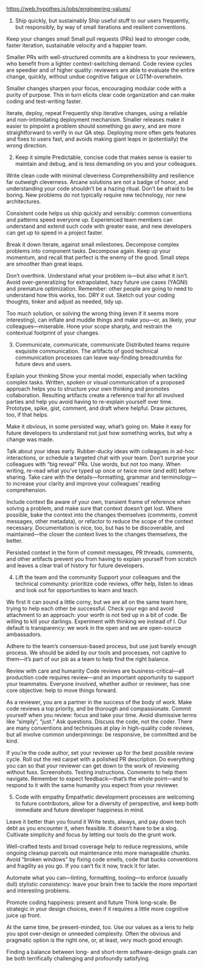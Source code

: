 https://web.hypothes.is/jobs/engineering-values/

1. Ship quickly, but sustainably
Ship useful stuff to our users frequently, but responsibly, by way of small iterations and resilient conventions.

Keep your changes small
Small pull requests (PRs) lead to stronger code, faster iteration, sustainable velocity and a happier team.

Smaller PRs with well-structured commits are a kindness to your reviewers, who benefit from a lighter context-switching demand. Code review cycles are speedier and of higher quality: reviewers are able to evaluate the entire change, quickly, without undue cognitive fatigue or LGTM-overwhelm.

Smaller changes sharpen your focus, encouraging modular code with a purity of purpose. This in turn elicits clear code organization and can make coding and test-writing faster.

Iterate, deploy, repeat
Frequently ship iterative changes, using a reliable and non-intimidating deployment mechanism. Smaller releases make it easier to pinpoint a problem should something go awry, and are more straightforward to verify in our QA step. Deploying more often gets features and fixes to users fast, and avoids making giant leaps in (potentially) the wrong direction.

2. Keep it simple
Predictable, concise code that makes sense is easier to maintain and debug, and is less demanding on you and your colleagues.

Write clean code with minimal cleverness
Comprehensibility and resilience far outweigh cleverness. Arcane solutions are not a badge of honor, and understanding your code shouldn’t be a hazing ritual. Don’t be afraid to be boring. New problems do not typically require new technology, nor new architectures.

Consistent code helps us ship quickly and sensibly: common conventions and patterns speed everyone up. Experienced team members can understand and extend such code with greater ease, and new developers can get up to speed in a project faster.

Break it down
Iterate, against small milestones. Decompose complex problems into component tasks. Decompose again. Keep up your momentum, and recall that perfect is the enemy of the good. Small steps are smoother than great leaps.

Don’t overthink. Understand what your problem is—but also what it isn’t. Avoid over-generalizing for extrapolated, hazy future use cases (YAGNI) and premature optimization. Remember: other people are going to need to understand how this works, too. DRY it out. Sketch out your coding thoughts, tinker and adjust as needed, tidy up.

Too much solution, or solving the wrong thing (even if it seems more interesting), can inflate and muddle things and make you—or, as likely, your colleagues—miserable. Hone your scope sharply, and restrain the contextual footprint of your changes.

3. Communicate, communicate, communicate
Distributed teams require exquisite communication. The artifacts of good technical communication processes can leave way-finding breadcrumbs for future devs and users.

Explain your thinking
Show your mental model, especially when tackling complex tasks. Written, spoken or visual communication of a proposed approach helps you to structure your own thinking and promotes collaboration. Resulting artifacts create a reference trail for all involved parties and help you avoid having to re-explain yourself over time. Prototype, spike, gist, comment, and draft where helpful. Draw pictures, too, if that helps.

Make it obvious, in some persisted way, what’s going on. Make it easy for future developers to understand not just how something works, but why a change was made.

Talk about your ideas early. Rubber-ducky ideas with colleagues in ad-hoc interactions, or schedule a targeted chat with your team. Don’t surprise your colleagues with “big reveal” PRs. Use words, but not too many. When writing, re-read what you’ve typed up once or twice more (and edit) before sharing. Take care with the details—formatting, grammar and terminology—to increase your clarity and improve your colleagues’ reading comprehension.

Include context
Be aware of your own, transient frame of reference when solving a problem, and make sure that context doesn’t get lost. Where possible, bake the context into the changes themselves (comments, commit messages, other metadata), or refactor to reduce the scope of the context necessary. Documentation is nice, too, but has to be discoverable, and maintained—the closer the context lives to the changes themselves, the better.

Persisted context in the form of commit messages, PR threads, comments, and other artifacts prevent you from having to explain yourself from scratch and leaves a clear trail of history for future developers.

4. Lift the team and the community
Support your colleagues and the technical community: prioritize code reviews, offer help, listen to ideas and look out for opportunities to learn and teach.

We first
It can sound a little corny, but we are all on the same team here, trying to help each other be successful. Check your ego and avoid attachment to an approach: your worth is not tied up in a bit of code. Be willing to kill your darlings. Experiment with thinking we instead of I. Our default is transparency: we work in the open and we are open-source ambassadors.

Adhere to the team’s consensus-based process, but use just barely enough process. We should be aided by our tools and processes, not captive to them—it’s part of our job as a team to help find the right balance.

Review with care and humanity
Code reviews are business-critical—all production code requires review—and an important opportunity to support your teammates. Everyone involved, whether author or reviewer, has one core objective: help to move things forward.

As a reviewer, you are a partner in the success of the body of work. Make code reviews a top priority, and be thorough and compassionate. Commit yourself when you review: focus and take your time. Avoid dismissive terms like “simply”, “just.” Ask questions. Discuss the code, not the coder. There are many conventions and techniques at play in high-quality code reviews, but all involve common underpinnings: be responsive, be committed and be kind.

If you’re the code author, set your reviewer up for the best possible review cycle. Roll out the red carpet with a polished PR description. Do everything you can so that your reviewer can get down to the work of reviewing without fuss. Screenshots. Testing instructions. Comments to help them navigate. Remember to expect feedback—that’s the whole point—and to respond to it with the same humanity you expect from your reviewer.

5. Code with empathy
Empathetic development processes are welcoming to future contributors, allow for a diversity of perspective, and keep both immediate and future developer happiness in mind.

Leave it better than you found it
Write tests, always, and pay down tech debt as you encounter it, when feasible. It doesn’t have to be a slog. Cultivate simplicity and focus by letting our tools do the grunt work.

Well-crafted tests and broad coverage help to reduce regressions, while ongoing cleanup parcels out maintenance into more manageable chunks. Avoid “broken windows” by fixing code smells, code that bucks conventions and fragility as you go. If you can’t fix it now, track it for later.

Automate what you can—linting, formatting, tooling—to enforce (usually dull) stylistic consistency: leave your brain free to tackle the more important and interesting problems.

Promote coding happiness: present and future
Think long-scale. Be strategic in your design choices, even if it requires a little more cognitive juice up front.

At the same time, be present-minded, too. Use our values as a lens to help you spot over-design or unneeded complexity. Often the obvious and pragmatic option is the right one, or, at least, very much good enough.

Finding a balance between long- and short-term software-design goals can be both terrifically challenging and profoundly satisfying.
